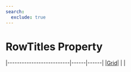 ```yaml
---
search:
  exclude: true
---
```


<h1 class="heading"><span class="name">RowTitles Property</span></h1>

|--------------------------|------|------|
|[Grid](../objects/grid.md)|&nbsp;|&nbsp;|
